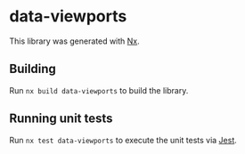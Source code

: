 # data-viewports

This library was generated with [Nx](https://nx.dev).

## Building

Run `nx build data-viewports` to build the library.

## Running unit tests

Run `nx test data-viewports` to execute the unit tests via [Jest](https://jestjs.io).
